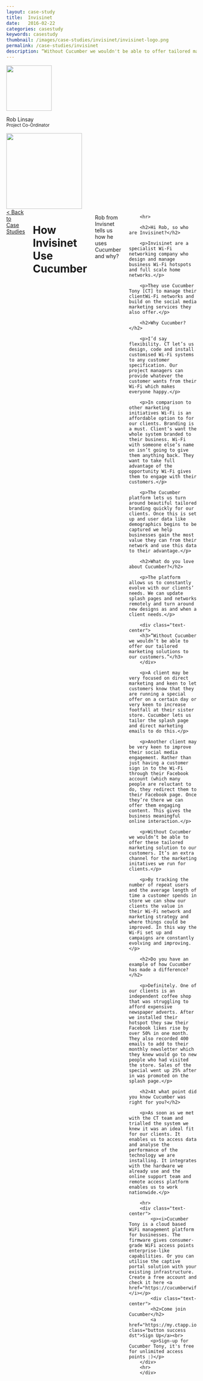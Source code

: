 ```yaml
---
layout: case-study
title:  Invisinet
date:   2016-02-22
categories: casestudy
keywords: casestudy
thumbnail: /images/case-studies/invisinet/invisinet-logo.png
permalink: /case-studies/invisinet
description: “Without Cucumber we wouldn't be able to offer tailored marketing solutions to our customers.”
---
```


<div class="row">
  <div class="small-3 columns">
		<div class="text-center">
			<img class="cs-portrait text-center" src="/images/case-studies/invisinet/invisinet-rob.png" width="120px">
			<p>Rob Linsay <br> <small>Project Co-Ordinator</small></p>
			<img src="/images/case-studies/invisinet/invisinet-logo.png" width="200px">
		</div>
  </div>
  <div class="small-9 columns">
  	<a href="/case-studies/">< Back to Case Studies</a>
  	<h1>How Invisinet Use Cucumber</h1>
		<p>Rob from Invisnet tells us how he uses Cucumber and why?</p>

		<hr>

		<h2>Hi Rob, so who are Invisinet?</h2>

		<p>Invisinet are a specialist Wi-Fi networking company who design and manage business Wi-Fi hotspots and full scale home networks.</p>

		<p>They use Cucumber Tony [CT] to manage their clientWi-Fi networks and build on the social media marketing services they also offer.</p>

		<h2>Why Cucumber?</h2>

		<p>I’d say flexibility. CT let’s us design, code and install customised Wi-Fi systems to any customer specification. Our project managers can provide whatever the customer wants from their Wi-Fi which makes everyone happy.</p>

		<p>In comparison to other marketing initiatives Wi-Fi is an affordable option to for our clients. Branding is a must. Client’s want the whole system branded to their business. Wi-Fi with someone else’s name on isn’t going to give them anything back. They want to take full advantage of the opportunity Wi-Fi gives them to engage with their customers.</p>

		<p>The Cucumber platform lets us turn around beautiful tailored branding quickly for our clients. Once this is set up and user data like demographics begins to be captured we help businesses gain the most value they can from their network and use this data to their advantage.</p>

		<h2>What do you love about Cucumber?</h2>

		<p>The platform allows us to constantly evolve with our clients’ needs. We can update splash pages and networks remotely and turn around new designs as and when a client needs.</p>

		<div class="text-center">
		<h3>“Without Cucumber we wouldn’t be able to offer our tailored marketing solutions to our customers.”</h3>
		</div>

		<p>A client may be very focused on direct marketing and keen to let customers know that they are running a special offer on a certain day or very keen to increase footfall at their sister store. Cucumber lets us tailor the splash page and direct marketing emails to do this.</p>

		<p>Another client may be very keen to improve their social media engagement. Rather than just having a customer sign in to the Wi-Fi through their Facebook account (which many people are reluctant to do, they redirect them to their Facebook page. Once they’re there we can offer them engaging content. This gives the business meaningful online interaction.</p>

		<p>Without Cucumber we wouldn’t be able to offer these tailored marketing solution to our customers. It’s an extra channel for the marketing initatives we run for clients.</p>

		<p>By tracking the number of repeat users and the average length of time a customer spends in store we can show our clients the value in their Wi-Fi network and marketing strategy and where things could be improved. In this way the Wi-Fi set up and campaigns are constantly evolving and improving.</p>

		<h2>Do you have an example of how Cucumber has made a difference?</h2>

		<p>Definitely. One of our clients is an independent coffee shop that was struggling to afford expensive newspaper adverts. After we installed their hotspot they saw their Facebook likes rise by over 50% in one month. They also recorded 400 emails to add to their monthly newsletter which they knew would go to new people who had visited the store. Sales of the special went up 25% after in was promoted on the splash page.</p>

		<h2>At what point did you know Cucumber was right for you?</h2>

		<p>As soon as we met with the CT team and trialled the system we knew it was an ideal fit for our clients. It enables us to access data and analyse the performance of the technology we are installing. It integrates with the hardware we already use and the online support team and remote access platform enables us to work nationwide.</p>

		<hr>
		<div class="text-center">
			<p><i>Cucumber Tony is a cloud based WiFi management platform for businesses. The firmware gives consumer-grade WiFi access points enterprise-like capabilities. Or you can utilise the captive portal solution with your existing infrastructure. Create a free account and check it here <a href="https://cucumberwifi.io">cucumberwifi.io</a></i></p>
			<div class="text-center">
			<h2>Come join Cucumber</h2>
			<a href="https://my.ctapp.io/#/create" class="button success dst">Sign Up</a><br>
			<p>Sign-up for Cucumber Tony, it's free for unlimited access points :)</p>
		</div>
		<hr>
		</div>
  </div>
</div>

